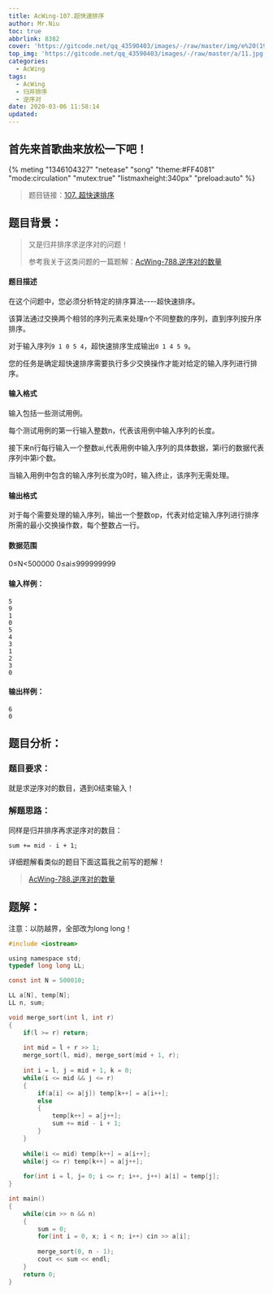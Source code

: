 ```yaml
---
title: AcWing-107.超快速排序
author: Mr.Niu
toc: true
abbrlink: 8382
cover: 'https://gitcode.net/qq_43590403/images/-/raw/master/img/e%20(19).jpg'
top_img: 'https://gitcode.net/qq_43590403/images/-/raw/master/a/11.jpg'
categories:
  - AcWing
tags:
  - AcWing
  - 归并排序
  - 逆序对
date: 2020-03-06 11:58:14
updated:
---
```






## 首先来首歌曲来放松一下吧！

{% meting "1346104327" "netease" "song" "theme:#FF4081" "mode:circulation" "mutex:true" "listmaxheight:340px" "preload:auto"  %}



> 题目链接：[107. 超快速排序](https://www.acwing.com/problem/content/109/)



## 题目背景：



> 又是归并排序求逆序对的问题！
>
> 参考我关于这类问题的一篇题解：[AcWing-788.逆序对的数量](https://www.itnxd.cn/posts/25834.html)

#### 题目描述



在这个问题中，您必须分析特定的排序算法----超快速排序。

该算法通过交换两个相邻的序列元素来处理n个不同整数的序列，直到序列按升序排序。

对于输入序列`9 1 0 5 4`，超快速排序生成输出`0 1 4 5 9`。

您的任务是确定超快速排序需要执行多少交换操作才能对给定的输入序列进行排序。

#### 输入格式

输入包括一些测试用例。

每个测试用例的第一行输入整数n，代表该用例中输入序列的长度。

接下来n行每行输入一个整数ai,代表用例中输入序列的具体数据，第i行的数据代表序列中第i个数。

当输入用例中包含的输入序列长度为0时，输入终止，该序列无需处理。

#### 输出格式

对于每个需要处理的输入序列，输出一个整数op，代表对给定输入序列进行排序所需的最小交换操作数，每个整数占一行。

#### 数据范围

0≤N<500000
0≤ai≤999999999

#### 输入样例：

```
5
9
1
0
5
4
3
1
2
3
0
```

#### 输出样例：

```
6
0
```



## 题目分析：

### 题目要求：



就是求逆序对的数目，遇到0结束输入！



### 解题思路：



同样是归并排序再求逆序对的数目：

`sum += mid - i + 1;`

详细题解看类似的题目下面这篇我之前写的题解！

> [AcWing-788.逆序对的数量](https://www.itnxd.cn/posts/25834.html)



## 题解：



注意：以防越界，全部改为long long！

```c
#include <iostream>

using namespace std;
typedef long long LL;

const int N = 500010;

LL a[N], temp[N];
LL n, sum;

void merge_sort(int l, int r)
{
    if(l >= r) return;
    
    int mid = l + r >> 1;
    merge_sort(l, mid), merge_sort(mid + 1, r);
    
    int i = l, j = mid + 1, k = 0;
    while(i <= mid && j <= r)
    {
        if(a[i] <= a[j]) temp[k++] = a[i++];
        else
        {
            temp[k++] = a[j++];
            sum += mid - i + 1;
        }
    }
    
    while(i <= mid) temp[k++] = a[i++];
    while(j <= r) temp[k++] = a[j++];
    
    for(int i = l, j= 0; i <= r; i++, j++) a[i] = temp[j];
}

int main()
{
    while(cin >> n && n)
    {
        sum = 0;
        for(int i = 0, x; i < n; i++) cin >> a[i];
        
        merge_sort(0, n - 1);
        cout << sum << endl;
    }
    return 0;
}
```

